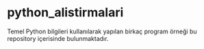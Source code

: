 # python_alistirmalari
Temel Python bilgileri kullanılarak yapılan birkaç program örneği bu repository içerisinde bulunmaktadır.
